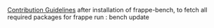 [Contribution Guidelines](https://github.com/frappe/erpnext/wiki/Contribution-Guidelines)
after installation of frappe-bench, to fetch all required packages for frappe run :
    bench update 